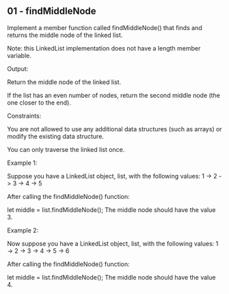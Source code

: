 ## 01 - findMiddleNode
Implement a member function called findMiddleNode() that finds and returns the middle node of the linked list.

Note: this LinkedList implementation does not have a length member variable.



Output:

Return the middle node of the linked list.

If the list has an even number of nodes, return the second middle node (the one closer to the end).



Constraints:

You are not allowed to use any additional data structures (such as arrays) or modify the existing data structure.

You can only traverse the linked list once.





Example 1:

Suppose you have a LinkedList object, list, with the following values:
1 -> 2 -> 3 -> 4 -> 5


After calling the findMiddleNode() function:

let middle = list.findMiddleNode();
The middle node should have the value 3.





Example 2:

Now suppose you have a LinkedList object, list, with the following values:
1 -> 2 -> 3 -> 4 -> 5 -> 6


After calling the findMiddleNode() function:

let middle = list.findMiddleNode();
The middle node should have the value 4.